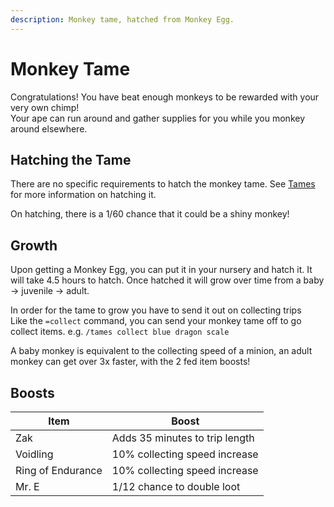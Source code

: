 ```yaml
---
description: Monkey tame, hatched from Monkey Egg.
---
```


# Monkey Tame

Congratulations! You have beat enough monkeys to be rewarded with your very own chimp!\
Your ape can run around and gather supplies for you while you monkey around elsewhere.

## Hatching the Tame

There are no specific requirements to hatch the monkey tame. See [Tames](../../custom-items/tames.md#hatching-the-tame) for more information on hatching it.&#x20;

On hatching, there is a 1/60 chance that it could be a shiny monkey!

## Growth

Upon getting a Monkey Egg, you can put it in your nursery and hatch it. It will take 4.5 hours to hatch. Once hatched it will grow over time from a baby -> juvenile -> adult.&#x20;

In order for the tame to grow you have to send it out on collecting trips\
Like the `=collect` command, you can send your monkey tame off to go collect items. e.g. `/tames collect blue dragon scale`

A baby monkey is equivalent to the collecting speed of a minion, an adult monkey can get over 3x faster, with the 2 fed item boosts!

## Boosts

| Item              | Boost                          |
| ----------------- | ------------------------------ |
| Zak               | Adds 35 minutes to trip length |
| Voidling          | 10% collecting speed increase  |
| Ring of Endurance | 10% collecting speed increase  |
| Mr. E             | 1/12 chance to double loot     |
